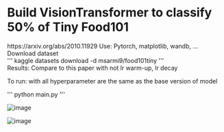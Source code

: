 <h1> Build VisionTransformer to classify 50% of Tiny Food101 </h1>
<href> https://arxiv.org/abs/2010.11929 </href> 
<p1>Use: Pytorch, matplotlib, wandb, ... </p1>
Download dataset <br>
''' kaggle datasets download -d msarmi9/food101tiny ''' <br>
Results: Compare to this paper with not lr warm-up, lr decay <br>

To run: with all hyperparameter are the same as the base version of model <br>

''' python main.py '''

![image](https://github.com/user-attachments/assets/7727df2f-97cb-48d6-8c88-0f23cace09db)



![image](https://github.com/user-attachments/assets/6ab1080d-25f9-4a00-81ce-46d47160671b)


